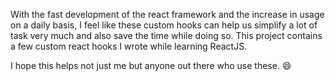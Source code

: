 With the fast development of the react framework and the increase in usage on a daily basis,
I feel like these custom hooks can help us simplify a lot of task very much and also save the time while doing so. 
This project contains a few custom react hooks I wrote while learning ReactJS.

I hope this helps not just me but anyone out there who use these. 😄
